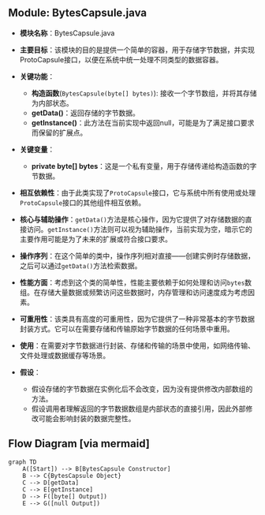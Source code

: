 ## Module: BytesCapsule.java
- **模块名称**：BytesCapsule.java

- **主要目标**：该模块的目的是提供一个简单的容器，用于存储字节数据，并实现ProtoCapsule接口，以便在系统中统一处理不同类型的数据容器。

- **关键功能**：
  - **构造函数**(`BytesCapsule(byte[] bytes)`): 接收一个字节数组，并将其存储为内部状态。
  - **getData()**：返回存储的字节数据。
  - **getInstance()**：此方法在当前实现中返回null，可能是为了满足接口要求而保留的扩展点。

- **关键变量**：
  - **private byte[] bytes**：这是一个私有变量，用于存储传递给构造函数的字节数据。

- **相互依赖性**：由于此类实现了`ProtoCapsule`接口，它与系统中所有使用或处理`ProtoCapsule`接口的其他组件相互依赖。

- **核心与辅助操作**：`getData()`方法是核心操作，因为它提供了对存储数据的直接访问。`getInstance()`方法则可以视为辅助操作，当前实现为空，暗示它的主要作用可能是为了未来的扩展或符合接口要求。

- **操作序列**：在这个简单的类中，操作序列相对直接——创建实例时存储数据，之后可以通过`getData()`方法检索数据。

- **性能方面**：考虑到这个类的简单性，性能主要依赖于如何处理和访问`bytes`数组。在存储大量数据或频繁访问这些数据时，内存管理和访问速度成为考虑因素。

- **可重用性**：该类具有高度的可重用性，因为它提供了一种非常基本的字节数据封装方式。它可以在需要存储和传输原始字节数据的任何场景中重用。

- **使用**：在需要对字节数据进行封装、存储和传输的场景中使用，如网络传输、文件处理或数据缓存等场景。

- **假设**：
  - 假设存储的字节数据在实例化后不会改变，因为没有提供修改内部数组的方法。
  - 假设调用者理解返回的字节数据数组是内部状态的直接引用，因此外部修改可能会影响封装的数据完整性。
## Flow Diagram [via mermaid]
```mermaid
graph TD
    A([Start]) --> B[BytesCapsule Constructor]
    B --> C{BytesCapsule Object}
    C --> D[getData]
    C --> E[getInstance]
    D --> F([byte[] Output])
    E --> G([null Output])
```

